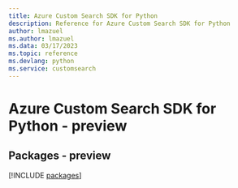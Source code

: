 ```yaml
---
title: Azure Custom Search SDK for Python
description: Reference for Azure Custom Search SDK for Python
author: lmazuel
ms.author: lmazuel
ms.data: 03/17/2023
ms.topic: reference
ms.devlang: python
ms.service: customsearch
---
```

# Azure Custom Search SDK for Python - preview
## Packages - preview
[!INCLUDE [packages](custom-search-index.md)]